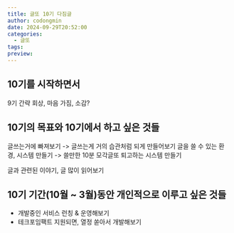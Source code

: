 ```yaml
---
title: 글또 10기 다짐글
author: codongmin
date: 2024-09-29T20:52:00
categories:
  - 글또
tags: 
preview:
---
```


## 10기를 시작하면서

9기 간략 회상, 마음 가짐, 소감?

## 10기의 목표와 10기에서 하고 싶은 것들

글쓰는거에 빠져보기 -> 글쓰는게 거의 습관처럼 되게 만들어보기
글을 쓸 수 있는 환경, 시스템 만들기 -> 쓸만한 10분 모각글또
퇴고하는 시스템 만들기 

글과 관련된 이야기, 글 많이 읽어보기


## 10기 기간(10월 ~ 3월)동안 개인적으로 이루고 싶은 것들

- 개발중인 서비스 런칭 & 운영해보기 
- 테크포임팩트 지원되면, 열정 쏟아서 개발해보기

